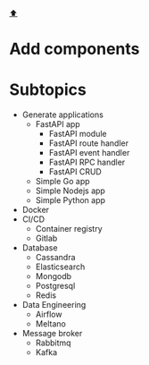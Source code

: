 [⬆️](../README.md)

# Add components

# Subtopics

* Generate applications
    * FastAPI app
        * FastAPI module
        * FastAPI route handler
        * FastAPI event handler
        * FastAPI RPC handler
        * FastAPI CRUD
    * Simple Go app
    * Simple Nodejs app
    * Simple Python app
* Docker
* CI/CD
    * Container registry
    * Gitlab
* Database
    * Cassandra
    * Elasticsearch
    * Mongodb
    * Postgresql
    * Redis
* Data Engineering
    * Airflow
    * Meltano
* Message broker
    * Rabbitmq
    * Kafka